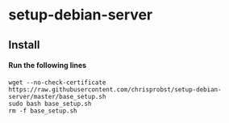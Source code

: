 setup-debian-server
===================


Install
-----------

#### Run the following lines
```
wget --no-check-certificate https://raw.githubusercontent.com/chrisprobst/setup-debian-server/master/base_setup.sh
sudo bash base_setup.sh
rm -f base_setup.sh
```
